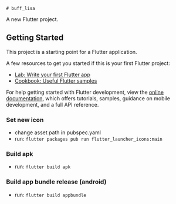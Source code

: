     # buff_lisa

A new Flutter project.

## Getting Started

This project is a starting point for a Flutter application.

A few resources to get you started if this is your first Flutter project:

- [Lab: Write your first Flutter app](https://docs.flutter.dev/get-started/codelab)
- [Cookbook: Useful Flutter samples](https://docs.flutter.dev/cookbook)

For help getting started with Flutter development, view the
[online documentation](https://docs.flutter.dev/), which offers tutorials,
samples, guidance on mobile development, and a full API reference.

### Set new icon
- change asset path in pubspec.yaml
- run: ```flutter packages pub run flutter_launcher_icons:main```
### Build apk
- run: ```flutter build apk```

### Build app bundle release (android)

- run: ```flutter build appbundle```

